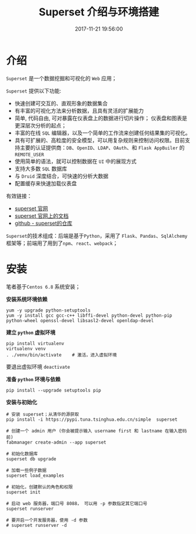 ﻿---
title: Superset 介绍与环境搭建
date: 2017-11-21 19:56:00
description: Superset 介绍与环境搭建
tags:
- Superset
categories:
copyright: false
---

# 介绍
`Superset` 是一个数据挖掘和可视化的 `Web` 应用；

`Superset` 提供以下功能:

- 快速创建可交互的、直观形象的数据集合
- 有丰富的可视化方法来分析数据，且具有灵活的扩展能力
- 简单, 代码自由, 可对暴露在仪表盘上的数据进行切片操作； 仪表盘和图表是更深层次分析的起点；
- 丰富的在线 `SQL` 编辑器，以及一个简单的工作流来创建任何结果集的可视化。
- 具有可扩展的、高粒度的安全模型，可以用复杂规则来控制访问权限。目前支持主要的认证提供商：`DB`、`OpenID`、`LDAP`、`OAuth`、和 `Flask AppBuiler` 的 `REMOTE_USER`
- 使用简单的语法，就可以控制数据在 `UI` 中的展现方式
- 支持大多数 `SQL` 数据库
- 与 `Druid` 深度结合，可快速的分析大数据
- 配置缓存来快速加载仪表盘

有效链接：

- [superset 官网](http://airbnb.io/projects/superset/)
- [superset 官网上的文档](https://superset.incubator.apache.org/installation.html)
- [github - superset的仓库](https://github.com/apache/incubator-superset)

`Superset`的技术组成：后端是基于`Python`，采用了 `Flask`、`Pandas`、`SqlAlchemy`框架等；前端用了用到了`npm`、`react`、`webpack`；

# 安装
笔者基于`Centos 6.8` 系统安装；

**安装系统环境依赖**
```
yum -y upgrade python-setuptools
yum -y install gcc gcc-c++ libffi-devel python-devel python-pip python-wheel openssl-devel libsasl2-devel openldap-devel
```

**建立 `python` 虚拟环境**
```
pip install virtualenv
virtualenv venv
. ./venv/bin/activate    # 激活，进入虚拟环境
```
要退出虚拟环境 `deactivate`

**准备 `python` 环境与依赖**
```
pip install --upgrade setuptools pip
```

**安装与初始化**
```
# 安装 superset；从清华的源获取
pip install -i https://pypi.tuna.tsinghua.edu.cn/simple  superset

# 创建一个 admin 用户 (你会被提示输入 username first 和 lastname 在输入密码前)
fabmanager create-admin --app superset

# 初始化数据库
superset db upgrade

# 加载一些例子数据
superset load_examples

# 初始化，创建默认的角色和权限
superset init

# 启动 web 服务器，端口号 8088， 可以用 -p 参数指定其它端口号
superset runserver

# 要开启一个开发服务器，使用 -d 参数
# superset runserver -d
```








